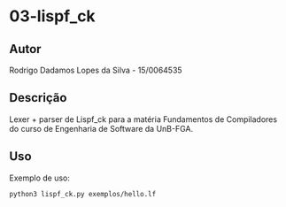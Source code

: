 # 03-lispf_ck

## Autor
Rodrigo Dadamos Lopes da Silva - 15/0064535

## Descrição
Lexer + parser de Lispf_ck para a matéria Fundamentos de Compiladores do curso de Engenharia de Software da UnB-FGA.

## Uso
Exemplo de uso:
```
python3 lispf_ck.py exemplos/hello.lf
```
